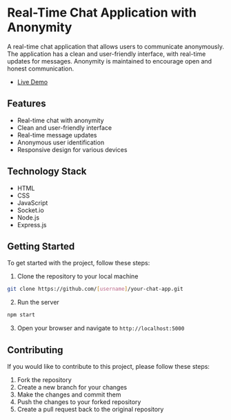 # Real-Time Chat Application with Anonymity

A real-time chat application that allows users to communicate anonymously. The application has a clean and user-friendly interface, with real-time updates for messages. Anonymity is maintained to encourage open and honest communication.

- [Live Demo](https://chatin-1k5f.onrender.com/)

## Features

- Real-time chat with anonymity
- Clean and user-friendly interface
- Real-time message updates
- Anonymous user identification
- Responsive design for various devices

## Technology Stack

- HTML
- CSS
- JavaScript
- Socket.io
- Node.js
- Express.js

## Getting Started

To get started with the project, follow these steps:

1. Clone the repository to your local machine

```bash
git clone https://github.com/[username]/your-chat-app.git
```

2. Run the server

```bash
npm start
```

3. Open your browser and navigate to `http://localhost:5000`


## Contributing
If you would like to contribute to this project, please follow these steps:

1. Fork the repository
2. Create a new branch for your changes
3. Make the changes and commit them
4. Push the changes to your forked repository
5. Create a pull request back to the original repository